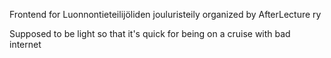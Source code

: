 Frontend for Luonnontieteilijöliden jouluristeily organized by AfterLecture ry

Supposed to be light so that it's quick for being on a cruise with bad internet
